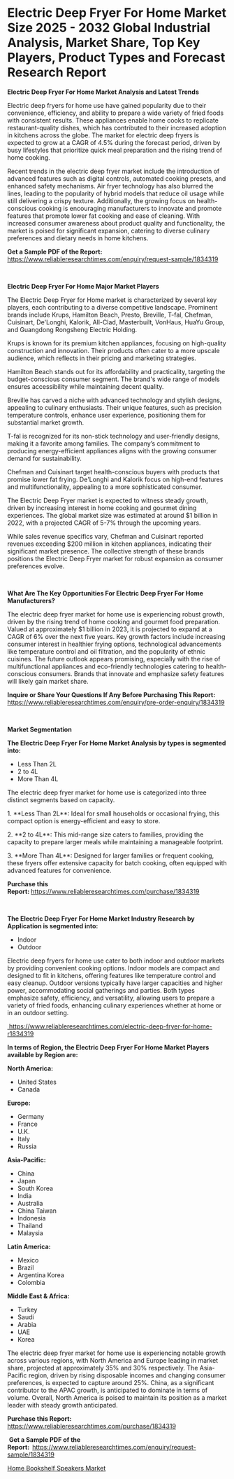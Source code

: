 <p><h1>Electric Deep Fryer For Home Market Size 2025 - 2032 Global Industrial Analysis, Market Share, Top Key Players, Product Types and Forecast Research Report</h1></p><p><strong>Electric Deep Fryer For Home Market Analysis and Latest Trends</strong></p>
<p><p>Electric deep fryers for home use have gained popularity due to their convenience, efficiency, and ability to prepare a wide variety of fried foods with consistent results. These appliances enable home cooks to replicate restaurant-quality dishes, which has contributed to their increased adoption in kitchens across the globe. The market for electric deep fryers is expected to grow at a CAGR of 4.5% during the forecast period, driven by busy lifestyles that prioritize quick meal preparation and the rising trend of home cooking.</p><p>Recent trends in the electric deep fryer market include the introduction of advanced features such as digital controls, automated cooking presets, and enhanced safety mechanisms. Air fryer technology has also blurred the lines, leading to the popularity of hybrid models that reduce oil usage while still delivering a crispy texture. Additionally, the growing focus on health-conscious cooking is encouraging manufacturers to innovate and promote features that promote lower fat cooking and ease of cleaning. With increased consumer awareness about product quality and functionality, the market is poised for significant expansion, catering to diverse culinary preferences and dietary needs in home kitchens.</p></p>
<p><strong>Get a Sample PDF of the Report:&nbsp;</strong> <a href="https://www.reliableresearchtimes.com/enquiry/request-sample/1834319?utm_campaign=2193&utm_medium=2&utm_source=Github&utm_content=ia&utm_term=05042025&utm_id=electric-deep-fryer-for-home">https://www.reliableresearchtimes.com/enquiry/request-sample/1834319</a></p>
<p>&nbsp;</p>
<p><strong>Electric Deep Fryer For Home Major Market Players</strong></p>
<p><p>The Electric Deep Fryer for Home market is characterized by several key players, each contributing to a diverse competitive landscape. Prominent brands include Krups, Hamilton Beach, Presto, Breville, T-fal, Chefman, Cuisinart, De'Longhi, Kalorik, All-Clad, Masterbuilt, VonHaus, HuaYu Group, and Guangdong Rongsheng Electric Holding.</p><p>Krups is known for its premium kitchen appliances, focusing on high-quality construction and innovation. Their products often cater to a more upscale audience, which reflects in their pricing and marketing strategies.</p><p>Hamilton Beach stands out for its affordability and practicality, targeting the budget-conscious consumer segment. The brand's wide range of models ensures accessibility while maintaining decent quality.</p><p>Breville has carved a niche with advanced technology and stylish designs, appealing to culinary enthusiasts. Their unique features, such as precision temperature controls, enhance user experience, positioning them for substantial market growth.</p><p>T-fal is recognized for its non-stick technology and user-friendly designs, making it a favorite among families. The company’s commitment to producing energy-efficient appliances aligns with the growing consumer demand for sustainability.</p><p>Chefman and Cuisinart target health-conscious buyers with products that promise lower fat frying. De'Longhi and Kalorik focus on high-end features and multifunctionality, appealing to a more sophisticated consumer.</p><p>The Electric Deep Fryer market is expected to witness steady growth, driven by increasing interest in home cooking and gourmet dining experiences. The global market size was estimated at around $1 billion in 2022, with a projected CAGR of 5-7% through the upcoming years.</p><p>While sales revenue specifics vary, Chefman and Cuisinart reported revenues exceeding $200 million in kitchen appliances, indicating their significant market presence. The collective strength of these brands positions the Electric Deep Fryer market for robust expansion as consumer preferences evolve.</p></p>
<p>&nbsp;</p>
<p><strong>What Are The Key Opportunities For Electric Deep Fryer For Home Manufacturers?</strong></p>
<p><p>The electric deep fryer market for home use is experiencing robust growth, driven by the rising trend of home cooking and gourmet food preparation. Valued at approximately $1 billion in 2023, it is projected to expand at a CAGR of 6% over the next five years. Key growth factors include increasing consumer interest in healthier frying options, technological advancements like temperature control and oil filtration, and the popularity of ethnic cuisines. The future outlook appears promising, especially with the rise of multifunctional appliances and eco-friendly technologies catering to health-conscious consumers. Brands that innovate and emphasize safety features will likely gain market share.</p></p>
<p><strong>Inquire or Share Your Questions If Any Before Purchasing This Report:</strong> <a href="https://www.reliableresearchtimes.com/enquiry/pre-order-enquiry/1834319?utm_campaign=2193&utm_medium=2&utm_source=Github&utm_content=ia&utm_term=05042025&utm_id=electric-deep-fryer-for-home">https://www.reliableresearchtimes.com/enquiry/pre-order-enquiry/1834319</a></p>
<p>&nbsp;</p>
<p><strong>Market Segmentation</strong></p>
<p><strong>The Electric Deep Fryer For Home Market Analysis by types is segmented into:</strong></p>
<p><ul><li>Less Than 2L</li><li>2 to 4L</li><li>More Than 4L</li></ul></p>
<p><p>The electric deep fryer market for home use is categorized into three distinct segments based on capacity. </p><p>1. **Less Than 2L**: Ideal for small households or occasional frying, this compact option is energy-efficient and easy to store.  </p><p>   </p><p>2. **2 to 4L**: This mid-range size caters to families, providing the capacity to prepare larger meals while maintaining a manageable footprint.  </p><p>3. **More Than 4L**: Designed for larger families or frequent cooking, these fryers offer extensive capacity for batch cooking, often equipped with advanced features for convenience.</p></p>
<p><strong>Purchase this Report:&nbsp;</strong><a href="https://www.reliableresearchtimes.com/purchase/1834319?utm_campaign=2193&utm_medium=2&utm_source=Github&utm_content=ia&utm_term=05042025&utm_id=electric-deep-fryer-for-home">https://www.reliableresearchtimes.com/purchase/1834319</a></p>
<p>&nbsp;</p>
<p><strong>The Electric Deep Fryer For Home Market Industry Research by Application is segmented into:</strong></p>
<p><ul><li>Indoor</li><li>Outdoor</li></ul></p>
<p><p>Electric deep fryers for home use cater to both indoor and outdoor markets by providing convenient cooking options. Indoor models are compact and designed to fit in kitchens, offering features like temperature control and easy cleanup. Outdoor versions typically have larger capacities and higher power, accommodating social gatherings and parties. Both types emphasize safety, efficiency, and versatility, allowing users to prepare a variety of fried foods, enhancing culinary experiences whether at home or in an outdoor setting.</p></p>
<p><a href="https://www.reliableresearchtimes.com/electric-deep-fryer-for-home-r1834319?utm_campaign=2193&utm_medium=2&utm_source=Github&utm_content=ia&utm_term=05042025&utm_id=electric-deep-fryer-for-home">&nbsp;https://www.reliableresearchtimes.com/electric-deep-fryer-for-home-r1834319</a></p>
<p><strong>In terms of Region, the Electric Deep Fryer For Home Market Players available by Region are:</strong></p>
<p>
    <p> <strong> North America: </strong>
        <ul>
            <li>United States</li>
            <li>Canada</li>
        </ul>
        </p> 
    <p> <strong> Europe: </strong>
        <ul>
            <li>Germany</li>
            <li>France</li>
            <li>U.K.</li>
            <li>Italy</li>
            <li>Russia</li>
        </ul>
        </p> 
    <p> <strong> Asia-Pacific: </strong>
        <ul>
            <li>China</li>
            <li>Japan</li>
            <li>South Korea</li>
            <li>India</li>
            <li>Australia</li>
            <li>China Taiwan</li>
            <li>Indonesia</li>
            <li>Thailand</li>
            <li>Malaysia</li>
        </ul>
        </p> 
    <p> <strong> Latin America: </strong>
        <ul>
            <li>Mexico</li>
            <li>Brazil</li>
            <li>Argentina Korea</li>
            <li>Colombia</li>
        </ul>
        </p> 
    <p> <strong> Middle East & Africa: </strong>
        <ul>
            <li>Turkey</li>
            <li>Saudi</li>
            <li>Arabia</li>
            <li>UAE</li>
            <li>Korea</li>
        </ul>
    </p>
    </p>
<p><p>The electric deep fryer market for home use is experiencing notable growth across various regions, with North America and Europe leading in market share, projected at approximately 35% and 30% respectively. The Asia-Pacific region, driven by rising disposable incomes and changing consumer preferences, is expected to capture around 25%. China, as a significant contributor to the APAC growth, is anticipated to dominate in terms of volume. Overall, North America is poised to maintain its position as a market leader with steady growth anticipated.</p></p>
<p><strong>Purchase this Report: </strong><a href="https://www.reliableresearchtimes.com/purchase/1834319?utm_campaign=2193&utm_medium=2&utm_source=Github&utm_content=ia&utm_term=05042025&utm_id=electric-deep-fryer-for-home">https://www.reliableresearchtimes.com/purchase/1834319</a></p>
<p>&nbsp;<strong>Get a Sample PDF of the Report:&nbsp;&nbsp;</strong><a href="https://www.reliableresearchtimes.com/enquiry/request-sample/1834319?utm_campaign=2193&utm_medium=2&utm_source=Github&utm_content=ia&utm_term=05042025&utm_id=electric-deep-fryer-for-home">https://www.reliableresearchtimes.com/enquiry/request-sample/1834319</a></p>
<p><strong></strong></p>
<p><p><a href="https://github.com/ygfu6u/Market-Research-Report-List-2/blob/main/home-bookshelf-speakers-market.md?utm_campaign=2193&utm_medium=2&utm_source=Github&utm_content=ia&utm_term=05042025&utm_id=electric-deep-fryer-for-home">Home Bookshelf Speakers Market</a></p></p>